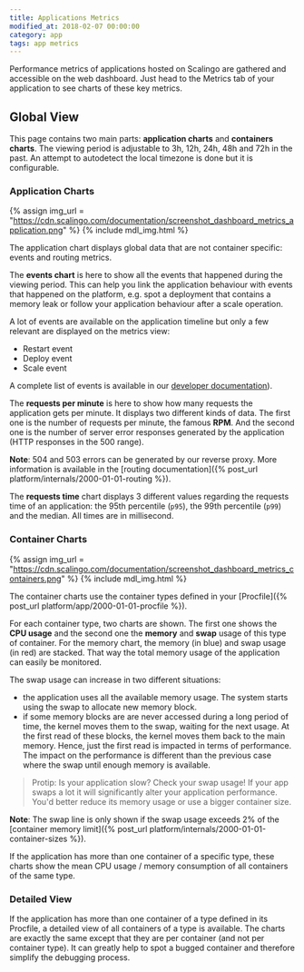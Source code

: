 ```yaml
---
title: Applications Metrics
modified_at: 2018-02-07 00:00:00
category: app
tags: app metrics
---
```


Performance metrics of applications hosted on Scalingo are gathered and accessible on the web
dashboard. Just head to the Metrics tab of your application to see charts of these key metrics.

## Global View

This page contains two main parts: **application charts** and **containers charts**. The viewing
period is adjustable to 3h, 12h, 24h, 48h and 72h in the past. An attempt to autodetect the local
timezone is done but it is configurable.

### Application Charts

{% assign img_url = "https://cdn.scalingo.com/documentation/screenshot_dashboard_metrics_application.png" %}
{% include mdl_img.html %}

The application chart displays global data that are not container specific: events and routing
metrics.

The **events chart** is here to show all the events that happened during the viewing period. This
can help you link the application behaviour with events that happened on the platform, e.g. spot a
deployment that contains a memory leak or follow your application behaviour after a scale operation.

A lot of events are available on the application timeline but only a few relevant are displayed on
the metrics view:

- Restart event
- Deploy event
- Scale event

A complete list of events is available in our [developer
documentation](https://developers.scalingo.com/events.html)).

The **requests per minute** is here to show how many requests the application gets per minute. It
displays two different kinds of data. The first one is the number of requests per minute, the
famous **RPM**. And the second one is the number of server error responses generated by the
application (HTTP responses in the 500 range).

**Note**: 504 and 503 errors can be generated by our reverse proxy. More information is available in
the [routing documentation]({% post_url platform/internals/2000-01-01-routing %}).

The **requests time** chart displays 3 different values regarding the requests time of an
application: the 95th percentile (`p95`), the 99th percentile (`p99`) and the median. All times are
in millisecond.

### Container Charts

{% assign img_url = "https://cdn.scalingo.com/documentation/screenshot_dashboard_metrics_containers.png" %}
{% include mdl_img.html %}

The container charts use the container types defined in your [Procfile]({% post_url platform/app/2000-01-01-procfile %}).

For each container type, two charts are shown. The first one shows the **CPU usage** and the second
one the **memory** and **swap** usage of this type of container. For the memory chart, the memory
(in blue) and swap usage (in red) are stacked. That way the total memory usage of the application can
easily be monitored.

The swap usage can increase in two different situations:

- the application uses all the available memory usage. The system starts using the swap to allocate
  new memory block.
- if some memory blocks are are never accessed during a long period of time, the kernel moves them
  to the swap, waiting for the next usage. At the first read of these blocks, the kernel moves them
  back to the main memory. Hence, just the first read is impacted in terms of performance. The
  impact on the performance is different than the previous case where the swap until enough memory
  is available.

> Protip: Is your application slow? Check your swap usage! If your app swaps a lot it will
significantly alter your application performance. You'd better reduce its memory usage or use a
bigger container size.

**Note**: The swap line is only shown if the swap usage exceeds 2% of the [container memory
limit]({% post_url platform/internals/2000-01-01-container-sizes %}).

If the application has more than one container of a specific type, these charts show the mean CPU
usage / memory consumption of all containers of the same type.

### Detailed View

If the application has more than one container of a type defined in its Procfile, a detailed view of
all containers of a type is available. The charts are exactly the same except that they are per
container (and not per container type). It can greatly help to spot a bugged container and therefore
simplify the debugging process.
